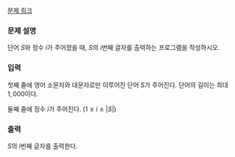 [문제 링크](https://www.acmicpc.net/problem/11654)

### 문제 설명

단어 $S$와 정수 $i$가 주어졌을 때, $S$의 $i$번째 글자를 출력하는 프로그램을 작성하시오.

### 입력

첫째 줄에 영어 소문자와 대문자로만 이루어진 단어 $S$가 주어진다. 단어의 길이는 최대 $1,000$이다.

둘째 줄에 정수 $i$가 주어진다. ($1 \le i \le |S|$)

### 출력

$S$의 $i$번째 글자를 출력한다.
